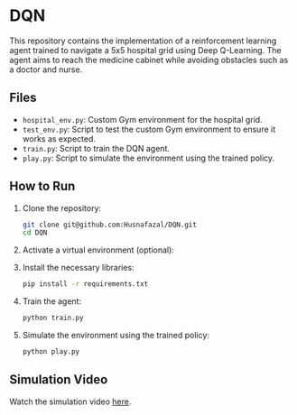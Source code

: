 # DQN

This repository contains the implementation of a reinforcement learning agent trained to navigate a 5x5 hospital grid using Deep Q-Learning. The agent aims to reach the medicine cabinet while avoiding obstacles such as a doctor and nurse.

## Files

- `hospital_env.py`: Custom Gym environment for the hospital grid.
- `test_env.py`: Script to test the custom Gym environment to ensure it works as expected.
- `train.py`: Script to train the DQN agent.
- `play.py`: Script to simulate the environment using the trained policy.

## How to Run

1. Clone the repository:
    ```sh
    git clone git@github.com:Husnafazal/DQN.git
    cd DQN
    ```

2. Activate a virtual environment (optional):

3. Install the necessary libraries:
    ```sh
    pip install -r requirements.txt
    ```

3. Train the agent:
    ```sh
    python train.py
    ```

4. Simulate the environment using the trained policy:
    ```sh
    python play.py
    ```

## Simulation Video

Watch the simulation video [here](https://link_to_your_video).

